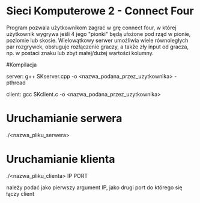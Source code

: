 # Sieci Komputerowe 2 - Connect Four

Program pozwala użytkownikom zagrać w grę connect four, w której użytkownik wygrywa jeśli 4 jego "pionki" będą ułożone pod rząd w pionie, poziomie lub skosie. Wielowątkowy serwer umożliwia wiele równoległych par rozgrywek, obsługuje rozłączenie graczy, a także zły input od gracza, np. w postaci znaku lub zbyt małej/dużej wartości kolumny.

#Kompilacja

server:
g++ SKserver.cpp -o <nazwa_podana_przez_uzytkownika> -pthread

client:
gcc SKclient.c -o <nazwa_podana_przez_uzytkownika>

# Uruchamianie serwera

./<nazwa_pliku_serwera>

# Uruchamianie klienta
./<nazwa_pliku_clienta> IP PORT

należy podać jako pierwszy argument IP, jako drugi port do którego się łączy client



